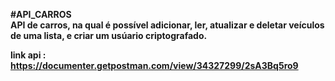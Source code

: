<strong>#API_CARROS<strong> <br>
API de carros, na qual é possível adicionar, ler, atualizar e deletar veículos de uma lista, e criar um usúario criptografado.

link api : https://documenter.getpostman.com/view/34327299/2sA3Bq5ro9
